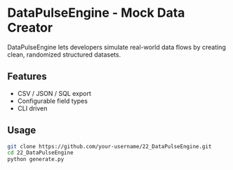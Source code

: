 # DataPulseEngine - Mock Data Creator

DataPulseEngine lets developers simulate real-world data flows by creating clean, randomized structured datasets.

## Features
- CSV / JSON / SQL export  
- Configurable field types  
- CLI driven  

## Usage
```bash
git clone https://github.com/your-username/22_DataPulseEngine.git
cd 22_DataPulseEngine
python generate.py
